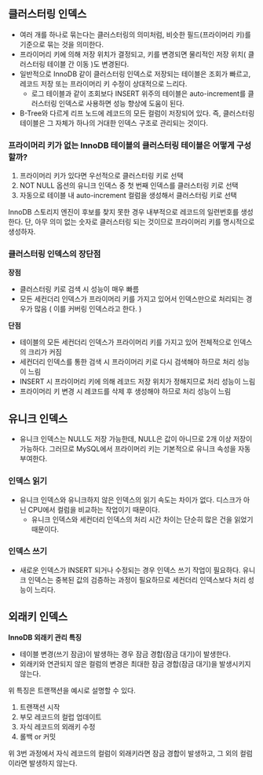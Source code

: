 ## 클러스터링 인덱스
- 여러 개를 하나로 묶는다는 클러스터링의 의미처럼, 비슷한 필드(프라이머리 키)를 기준으로 묶는 것을 의미한다.
- 프라이머리 키에 의해 저장 위치가 결정되고, 키를 변경되면 물리적인 저장 위치( 클러스터링 테이블 간 이동 )도 변경된다.
- 일반적으로 InnoDB 같이 클러스터링 인덱스로 저장되는 테이블은 조회가 빠르고, 레코드 저장 또는 프라이머리 키 수정이 상대적으로 느리다.
    - 로그 테이블과 같이 조회보다 INSERT 위주의 테이블은 auto-increment를 클러스터링 인덱스로 사용하면 성능 향상에 도움이 된다.
- B-Tree와 다르게 리프 노드에 레코드의 모든 컬럼이 저장되어 있다. 즉, 클러스터링 테이블은 그 자체가 하나의 거대한 인덱스 구조로 관리되는 것이다.

### 프라이머리 키가 없는 InnoDB 테이블의 클러스터링 테이블은 어떻게 구성할까?
1. 프라이머리 키가 있다면 우선적으로 클러스터링 키로 선택
2. NOT NULL 옵션의 유니크 인덱스 중 첫 번째 인덱스를 클러스터링 키로 선택
3. 자동으로 테이블 내 auto-increment 컬럼을 생성해서 클러스터링 키로 선택

InnoDB 스토리지 엔진이 후보를 찾지 못한 경우 내부적으로 레코드의 일련번호를 생성한다. 단, 아무 의미 없는 숫자로 클러스터링 되는 것이므로 프라이머리 키를 명시적으로 생성하자.

### 클러스터링 인덱스의 장단점
**장점**
- 클러스터링 키로 검색 시 성능이 매우 빠름
- 모든 세컨더리 인덱스가 프라이머리 키를 가지고 있어서 인덱스만으로 처리되는 경우가 많음 ( 이를 커버링 인덱스라고 한다. )

**단점**
- 테이블의 모든 세컨더리 인덱스가 프라이머리 키를 가지고 있어 전체적으로 인덱스의 크리가 커짐
- 세컨더리 인덱스를 통한 검색 시 프라이머리 키로 다시 검색해야 하므로 처리 성능이 느림
- INSERT 시 프라이머리 키에 의해 레코드 저장 위치가 정해지므로 처리 성능이 느림
- 프라이머리 키 변경 시 레코드를 삭제 후 생성해야 하므로 처리 성능이 느림

## 유니크 인덱스
- 유니크 인덱스는 NULL도 저장 가능한데, NULL은 값이 아니므로 2개 이상 저장이 가능하다. 그러므로 MySQL에서 프라이머리 키는 기본적으로 유니크 속성을 자동 부여한다.

### 인덱스 읽기
- 유니크 인덱스와 유니크하지 않은 인덱스의 읽기 속도는 차이가 없다. 디스크가 아닌 CPU에서 컬럼을 비교하는 작업이기 때문이다.
    - 유니크 인덱스와 세컨더리 인덱스의 처리 시간 차이는 단순히 많은 건을 읽었기 때문이다.

### 인덱스 쓰기
- 새로운 인덱스가 INSERT 되거나 수정되는 경우 인덱스 쓰기 작업이 필요하다. 유니크 인덱스는 중복된 값의 검증하는 과정이 필요하므로 세컨더리 인덱스보다 처리 성능이 느리다.

## 외래키 인덱스
**InnoDB 외래키 관리 특징**
- 테이블 변경(쓰기 잠금)이 발생하는 경우 잠금 경합(잠금 대기)이 발생한다.
- 외래키와 연관되지 않은 컬럼의 변경은 최대한 잠금 경합(잠금 대기)을 발생시키지 않는다.

위 특징은 트랜잭션을 예시로 설명할 수 있다.
1. 트랜잭션 시작
2. 부모 레코드의 컬럽 업데이트
3. 자식 레코드의 외래키 수정
4. 롤백 or 커밋

위 3번 과정에서 자식 레코드의 컬럼이 외래키라면 잠금 경합이 발생하고, 그 외의 컬럼이라면 발생하지 않는다.